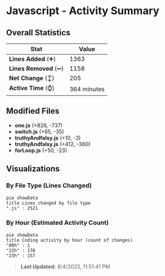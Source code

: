 # Javascript - Activity Summary 

## Overall Statistics

| Stat                   | Value                                                             |
| ---------------------- | ----------------------------------------------------------------- |
| **Lines Added** (➕)   | 1363                                          |
| **Lines Removed** (➖) | 1158                                        |
| **Net Change** (↕)    | 205                |
| **Active Time** (⌚)   | 364 minutes |


## Modified Files
- **one.js** (+826, -737)
- **switch.js** (+65, -35)
- **truthyAndfalsy.js** (+10, -3)
- **truthyAndfalsy.js** (+412, -360)
- **forLoop.js** (+50, -23)

## Visualizations

### By File Type (Lines Changed)

```mermaid
pie showData
title Lines changed by file type
".js" : 2521
```

### By Hour (Estimated Activity Count)

```mermaid
pie showData
title Coding activity by hour (count of changes)
"00h" : 1
"22h" : 178
"23h" : 157
```


> **Last Updated:** 8/4/2025, 11:51:41 PM